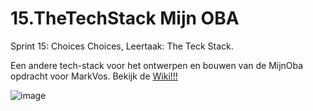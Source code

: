 # 15.TheTechStack Mijn OBA
Sprint 15: Choices Choices, Leertaak: The Teck Stack.

Een andere tech-stack voor het ontwerpen en bouwen van de MijnOba opdracht voor MarkVos. 
Bekijk de [Wiki!!!](https://github.com/EmonaSantiago/15.TheTechStack/wiki) 

![image](https://github.com/EmonaSantiago/15.TheTechStack/assets/90447045/edefff5c-b975-461e-b8ab-9b21512a6435)

